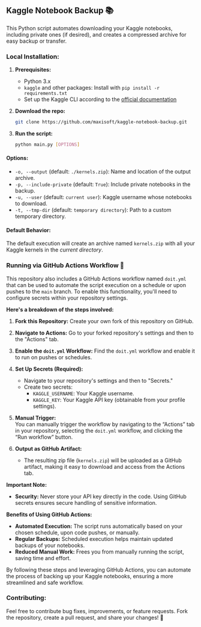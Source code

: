 ## Kaggle Notebook Backup 📚

This Python script automates downloading your Kaggle notebooks, including private ones (if desired), and creates a compressed archive for easy backup or transfer.

### **Local Installation:**

1. **Prerequisites:**
    - Python 3.x
    - `kaggle` and other packages: Install with `pip install -r requirements.txt`
    - Set up the Kaggle CLI according to the [official documentation](https://www.kaggle.com/docs/api)
2. **Download the repo:**

    ```bash
    git clone https://github.com/maxisoft/kaggle-notebook-backup.git
    ```

3. **Run the script:**

    ```bash
    python main.py [OPTIONS]
    ```

#### Options:

* `-o, --output` (default: `./kernels.zip`): Name and location of the output archive.
* `-p, --include-private` (default: `True`): Include private notebooks in the backup.
* `-u, --user` (default: `current user`): Kaggle username whose notebooks to download.
* `-t, --tmp-dir` (default: `temporary directory`): Path to a custom temporary directory.

#### Default Behavior:

The default execution will create an archive named `kernels.zip` with all your Kaggle kernels in the *current directory*.

### Running via GitHub Actions Workflow 🚀

This repository also includes a GitHub Actions workflow named `doit.yml` that can be used to automate the script execution on a schedule or upon pushes to the `main` branch.
To enable this functionality, you'll need to configure secrets within your repository settings.

**Here's a breakdown of the steps involved:**

1. **Fork this Repository:** Create your own fork of this repository on GitHub.
2. **Navigate to Actions:** Go to your forked repository's settings and then to the "Actions" tab.
3. **Enable the `doit.yml` Workflow:** Find the `doit.yml` workflow and enable it to run on pushes or schedules.
4. **Set Up Secrets (Required):**

    - Navigate to your repository's settings and then to "Secrets."
    - Create two secrets:
        - `KAGGLE_USERNAME`: Your Kaggle username.
        - `KAGGLE_KEY`: Your Kaggle API key (obtainable from your profile settings).
5. **Manual Trigger:**  
You can manually trigger the workflow by navigating to the “Actions” tab in your repository, selecting the `doit.yml` workflow, and clicking the “Run workflow” button.
6. **Output as GitHub Artifact:**
    - The resulting zip file (`kernels.zip`) will be uploaded as a GitHub artifact, making it easy to download and access from the Actions tab.

**Important Note:**

- **Security:** Never store your API key directly in the code. Using GitHub secrets ensures secure handling of sensitive information.

**Benefits of Using GitHub Actions:**

- **Automated Execution:** The script runs automatically based on your chosen schedule, upon code pushes, or manually.
- **Regular Backups:** Scheduled execution helps maintain updated backups of your notebooks.
- **Reduced Manual Work:** Frees you from manually running the script, saving time and effort.

By following these steps and leveraging GitHub Actions, you can automate the process of backing up your Kaggle notebooks, ensuring a more streamlined and safe workflow.

### Contributing:

Feel free to contribute bug fixes, improvements, or feature requests. Fork the repository, create a pull request, and share your changes! 🚀
